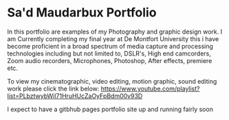 # Sa'd Maudarbux Portfolio
In this portfolio are examples of my Photography and graphic design work.
I am Currently completing my final year at De Montfort University this i have become proficient in a broad spectrum of media capture and processing technologies including but not limited to, DSLR's, High end camcorders, Zoom audio recorders, Microphones, Photoshop, After effects, premiere etc.

To view my cinematographic, video editing, motion graphic, sound editing work please click the link below:
https://www.youtube.com/playlist?list=PLbztwybWil71HruHUcZaOyFpBdm00v93D

I expect to have a gitbhub pages portfolio site up and running fairly soon
